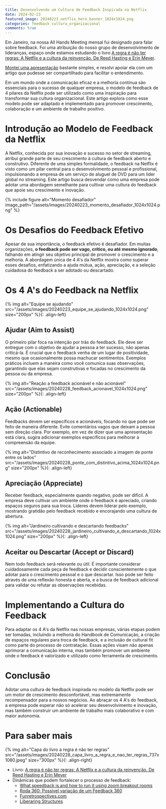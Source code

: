 ```yaml
---
title: Desenvolvendo um Cultura de Feedback Inspirada na Netflix
date: 2024-02-23
featured_image: 20240223_netflix_hero_banner_1024x1024.png
categories: feedback cultura_organizacional
comments: true
---
```


Em Janeiro, na nossa All Hands Meeting mensal fui designado para falar sobre feedback. Foi uma atribuição do nosso grupo de desenvolvimento de lideranças, espaço onde estamos estudando o livro [A regra é não ter regras: A Netflix e a cultura da reinvenção. De Reed Hasting e Erin Meyer](https://www.goodreads.com/book/show/49099937-no-rules-rules?from_search=true&from_srp=true&qid=crJx3xTVdR&rank=1).

[Montei uma apresentação](https://tome.app/personal-b4ab/como-desenvolver-uma-cultura-do-feedback-na-orulo-clpuh7cj6003llg7gr8o9ftu4) bastante simples, e resolvi apoiar ela com um artigo que pudesse ser compartilhado para facilitar o entendimento.

Em um mundo onde a comunicação eficaz e a melhoria contínua são essenciais para o sucesso de qualquer empresa, o modelo de feedback de 4 pilares da Netflix pode ser utilizado como uma inspiração para transformar sua cultura organizacional. Este artigo explora como esse modelo pode ser adaptado e implementado para promover crescimento, colaboração e um ambiente de trabalho positivo.

# Introdução ao Modelo de Feedback da Netflix

A Netflix, conhecida por sua inovação e sucesso no setor de streaming, atribui grande parte de seu crescimento à cultura de feedback aberto e construtivo. Diferente de uma simples formalidade, o feedback na Netflix é visto como um pilar central para o desenvolvimento pessoal e profissional, impulsionando a empresa de um serviço de aluguel de DVD para um líder global no streaming. Este artigo busca desvendar como uma empresa pode adotar uma abordagem semelhante para cultivar uma cultura do feedback que apoie seu crescimento e inovação.


{% include figure alt="Momento desafiador" image_path="/assets/images/20240223_momento_desafiador_1024x1024.png" %}

# Os Desafios do Feedback Efetivo

Apesar de sua importância, o feedback efetivo é desafiador. Em muitas organizações, **o feedback pode ser vago, crítico, ou até mesmo ignorado**, falhando em atingir seu objetivo principal de promover o crescimento e a melhoria. A abordagem única de 4 A's da Netflix mostra como superar esses desafios, enfatizando a ajuda mútua, ação, apreciação, e a seleção cuidadosa do feedback a ser adotado ou descartado.


# Os 4 A's do Feedback na Netflix

{% img alt="Equipe se ajudando" src="/assets/images/20240223_equipe_se_ajudando_1024x1024.png" size="200px" %}{: .align-left}
## Ajudar (Aim to Assist)
O primeiro pilar foca na intenção por trás do feedback. Ele deve ser entregue com o objetivo de ajudar a pessoa a ter sucesso, não apenas criticá-la. É crucial que o feedback venha de um lugar de positividade, mesmo que ocasionalmente possa machucar sentimentos. Exemplos práticos incluem a maneira como você comunica suas observações, garantindo que elas sejam construtivas e focadas no crescimento da pessoa ou da empresa.

{% img alt="Reação a feedback acionável e não acionável" src="/assets/images/20240228_feedback_acionavel_1024x1024.png" size="200px" %}{: .align-left}
## Ação (Actionable)
Feedbacks devem ser específicos e acionáveis, focando no que pode ser feito de maneira diferente. Evite comentários vagos que deixam a pessoa sem direção clara. Por exemplo, em vez de dizer que uma apresentação está clara, sugira adicionar exemplos específicos para melhorar a compreensão da equipe.

{% img alt="Distintivo de reconhecimento associado a imagem de ponte entre os lados" src="/assets/images/20240228_ponte_com_distintivo_acima_1024x1024.png" size="200px" %}{: .align-left}
## Apreciação (Appreciate)
Receber feedback, especialmente quando negativo, pode ser difícil. A empresa deve cultivar um ambiente onde o feedback é apreciado, criando espaços seguros para sua troca. Líderes devem liderar pelo exemplo, mostrando gratidão pelo feedback recebido e encorajando uma cultura de abertura.

{% img alt="Jardineiro cultivando e descartando feedbacks" src="/assets/images/20240228_jardineiro_cultivando_e_descartando_1024x1024.png" size="200px" %}{: .align-left}
## Aceitar ou Descartar (Accept or Discard)
Nem todo feedback será relevante ou útil. É importante considerar cuidadosamente cada peça de feedback e decidir conscientemente o que adotar para o crescimento pessoal e o que descartar. Isso pode ser feito através de uma reflexão honesta e aberta, e a busca de feedback adicional para validar ou refutar as observações recebidas.

# Implementando a Cultura do Feedback

Para adaptar os 4 A's da Netflix nas nossas empresas, várias etapas podem ser tomadas, incluindo a melhoria do Handbook de Comunicação, a criação de espaços regulares para troca de feedback, e a inclusão de cultural fit como parte do processo de contratação. Essas ações visam não apenas aprimorar a comunicação interna, mas também promover um ambiente onde o feedback é valorizado e utilizado como ferramenta de crescimento.

# Conclusão

Adotar uma cultura de feedback inspirada no modelo da Netflix pode ser um motor de crescimento desconfortável, mas extremamente recompensador para a nossos negócios. Ao abraçar os 4 A's do feedback, a empresa pode esperar não só acelerar seu desenvolvimento e inovação, mas também construir um ambiente de trabalho mais colaborativo e com maior autonomia.

# Para saber mais

{% img alt="Capa do livro a regra é não ter regras" src="/assets/images/20240228_capa_livro_a_regra_e_nao_ter_regras_737x1080.jpeg" size="300px" %}{: .align-right}
- Livro: [A regra é não ter regras: A Netflix e a cultura da reinvenção. De Reed Hasting e Erin Meyer](https://www.goodreads.com/book/show/49099937-no-rules-rules?from_search=true&from_srp=true&qid=crJx3xTVdR&rank=1)
- Dinâmicas que podem fortalecer o processo de feedback:
	- [What speedback is and how to run it using zoom breakout rooms](https://www.thoughtworks.com/en-cn/insights/blog/what-speedback-and-how-run-it-using-zoom-breakout-rooms)
	- [Roda 360: Possível variação de um Feedback 360](https://medium.com/@aolchik/roda-360-poss%C3%ADvel-varia%C3%A7%C3%A3o-de-um-feedback-360-4ef063272eb5)
	- [Funretrospectives.com](https://www.funretrospectives.com/)
	- [Liberaring Structures](https://www.liberatingstructures.com/)